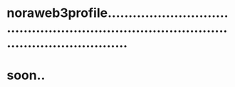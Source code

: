 # noraweb3profile...............................................................................................................
# soon..
